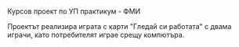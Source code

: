 Курсов проект по УП практикум - ФМИ

Проектът реализира играта с карти "Гледай си работата" с двама играчи, като потребителят играе срещу компютъра.


